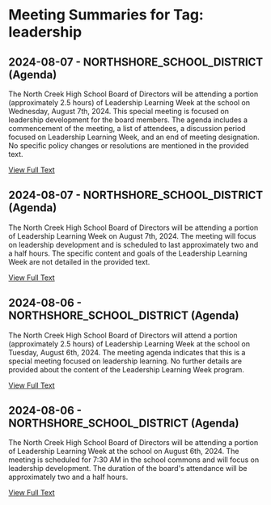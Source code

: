 # Meeting Summaries for Tag: leadership

## 2024-08-07 - NORTHSHORE_SCHOOL_DISTRICT (Agenda)

The North Creek High School Board of Directors will be attending a portion (approximately 2.5 hours) of Leadership Learning Week at the school on Wednesday, August 7th, 2024. This special meeting is focused on leadership development for the board members.  The agenda includes a commencement of the meeting, a list of attendees, a discussion period focused on Leadership Learning Week, and an end of meeting designation.  No specific policy changes or resolutions are mentioned in the provided text.

[View Full Text](https://raw.githubusercontent.com/VoronoiPerspectives/WashingtonStateSchoolBoardExplorer/refs/heads/main/data/countries/usa/states/wa/counties/king/school_boards/northshore_school_district/2024/2024-08-07-agenda.txt)

## 2024-08-07 - NORTHSHORE_SCHOOL_DISTRICT (Agenda)

The North Creek High School Board of Directors will be attending a portion of Leadership Learning Week on August 7th, 2024.  The meeting will focus on leadership development and is scheduled to last approximately two and a half hours.  The specific content and goals of the Leadership Learning Week are not detailed in the provided text.

[View Full Text](https://raw.githubusercontent.com/VoronoiPerspectives/WashingtonStateSchoolBoardExplorer/refs/heads/main/data/countries/usa/states/wa/counties/snohomish/school_boards/northshore_school_district/2024/2024-08-07-agenda.txt)

## 2024-08-06 - NORTHSHORE_SCHOOL_DISTRICT (Agenda)

The North Creek High School Board of Directors will attend a portion (approximately 2.5 hours) of Leadership Learning Week at the school on Tuesday, August 6th, 2024.  The meeting agenda indicates that this is a special meeting focused on leadership learning. No further details are provided about the content of the Leadership Learning Week program.

[View Full Text](https://raw.githubusercontent.com/VoronoiPerspectives/WashingtonStateSchoolBoardExplorer/refs/heads/main/data/countries/usa/states/wa/counties/king/school_boards/northshore_school_district/2024/2024-08-06-agenda.txt)

## 2024-08-06 - NORTHSHORE_SCHOOL_DISTRICT (Agenda)

The North Creek High School Board of Directors will be attending a portion of Leadership Learning Week at the school on August 6th, 2024.  The meeting is scheduled for 7:30 AM in the school commons and will focus on leadership development. The duration of the board's attendance will be approximately two and a half hours.

[View Full Text](https://raw.githubusercontent.com/VoronoiPerspectives/WashingtonStateSchoolBoardExplorer/refs/heads/main/data/countries/usa/states/wa/counties/snohomish/school_boards/northshore_school_district/2024/2024-08-06-agenda.txt)

